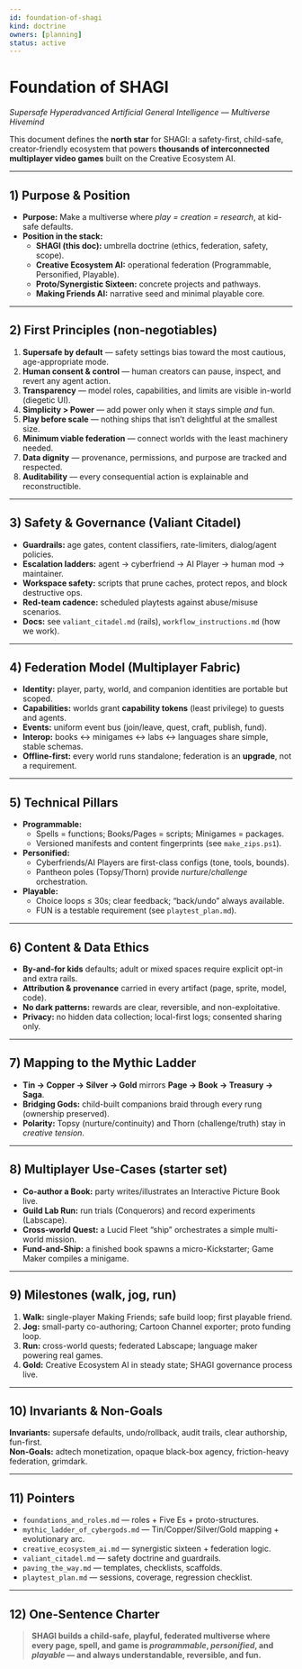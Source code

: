 ```yaml
---
id: foundation-of-shagi
kind: doctrine
owners: [planning]
status: active
---
```


# Foundation of SHAGI
*Supersafe Hyperadvanced Artificial General Intelligence — Multiverse Hivemind*

This document defines the **north star** for SHAGI: a safety-first, child-safe, creator-friendly ecosystem that powers **thousands of interconnected multiplayer video games** built on the Creative Ecosystem AI.

---

## 1) Purpose & Position
- **Purpose:** Make a multiverse where *play = creation = research*, at kid-safe defaults.
- **Position in the stack:**  
  - **SHAGI (this doc):** umbrella doctrine (ethics, federation, safety, scope).  
  - **Creative Ecosystem AI:** operational federation (Programmable, Personified, Playable).  
  - **Proto/Synergistic Sixteen:** concrete projects and pathways.  
  - **Making Friends AI:** narrative seed and minimal playable core.

---

## 2) First Principles (non-negotiables)
1. **Supersafe by default** — safety settings bias toward the most cautious, age-appropriate mode.  
2. **Human consent & control** — human creators can pause, inspect, and revert any agent action.  
3. **Transparency** — model roles, capabilities, and limits are visible in-world (diegetic UI).  
4. **Simplicity > Power** — add power only when it stays simple *and* fun.  
5. **Play before scale** — nothing ships that isn’t delightful at the smallest size.  
6. **Minimum viable federation** — connect worlds with the least machinery needed.  
7. **Data dignity** — provenance, permissions, and purpose are tracked and respected.  
8. **Auditability** — every consequential action is explainable and reconstructible.

---

## 3) Safety & Governance (Valiant Citadel)
- **Guardrails:** age gates, content classifiers, rate-limiters, dialog/agent policies.  
- **Escalation ladders:** agent → cyberfriend → AI Player → human mod → maintainer.  
- **Workspace safety:** scripts that prune caches, protect repos, and block destructive ops.  
- **Red-team cadence:** scheduled playtests against abuse/misuse scenarios.  
- **Docs:** see `valiant_citadel.md` (rails), `workflow_instructions.md` (how we work).

---

## 4) Federation Model (Multiplayer Fabric)
- **Identity:** player, party, world, and companion identities are portable but scoped.  
- **Capabilities:** worlds grant **capability tokens** (least privilege) to guests and agents.  
- **Events:** uniform event bus (join/leave, quest, craft, publish, fund).  
- **Interop:** books ↔ minigames ↔ labs ↔ languages share simple, stable schemas.  
- **Offline-first:** every world runs standalone; federation is an **upgrade**, not a requirement.

---

## 5) Technical Pillars
- **Programmable:**  
  - Spells = functions; Books/Pages = scripts; Minigames = packages.  
  - Versioned manifests and content fingerprints (see `make_zips.ps1`).  
- **Personified:**  
  - Cyberfriends/AI Players are first-class configs (tone, tools, bounds).  
  - Pantheon poles (Topsy/Thorn) provide *nurture*/*challenge* orchestration.  
- **Playable:**  
  - Choice loops ≤ 30s; clear feedback; “back/undo” always available.  
  - FUN is a testable requirement (see `playtest_plan.md`).

---

## 6) Content & Data Ethics
- **By-and-for kids** defaults; adult or mixed spaces require explicit opt-in and extra rails.  
- **Attribution & provenance** carried in every artifact (page, sprite, model, code).  
- **No dark patterns:** rewards are clear, reversible, and non-exploitative.  
- **Privacy:** no hidden data collection; local-first logs; consented sharing only.

---

## 7) Mapping to the Mythic Ladder
- **Tin → Copper → Silver → Gold** mirrors **Page → Book → Treasury → Saga**.  
- **Bridging Gods:** child-built companions braid through every rung (ownership preserved).  
- **Polarity:** Topsy (nurture/continuity) and Thorn (challenge/truth) stay in *creative tension*.

---

## 8) Multiplayer Use-Cases (starter set)
- **Co-author a Book:** party writes/illustrates an Interactive Picture Book live.  
- **Guild Lab Run:** run trials (Conquerors) and record experiments (Labscape).  
- **Cross-world Quest:** a Lucid Fleet “ship” orchestrates a simple multi-world mission.  
- **Fund-and-Ship:** a finished book spawns a micro-Kickstarter; Game Maker compiles a minigame.

---

## 9) Milestones (walk, jog, run)
1. **Walk:** single-player Making Friends; safe build loop; first playable friend.  
2. **Jog:** small-party co-authoring; Cartoon Channel exporter; proto funding loop.  
3. **Run:** cross-world quests; federated Labscape; language maker powering real games.  
4. **Gold:** Creative Ecosystem AI in steady state; SHAGI governance process live.

---

## 10) Invariants & Non-Goals
**Invariants:** supersafe defaults, undo/rollback, audit trails, clear authorship, fun-first.  
**Non-Goals:** adtech monetization, opaque black-box agency, friction-heavy federation, grimdark.

---

## 11) Pointers
- `foundations_and_roles.md` — roles + Five Es + proto-structures.  
- `mythic_ladder_of_cybergods.md` — Tin/Copper/Silver/Gold mapping + evolutionary arc.  
- `creative_ecosystem_ai.md` — synergistic sixteen + federation logic.  
- `valiant_citadel.md` — safety doctrine and guardrails.  
- `paving_the_way.md` — templates, checklists, scaffolds.  
- `playtest_plan.md` — sessions, coverage, regression checklist.

---

## 12) One-Sentence Charter
> **SHAGI builds a child-safe, playful, federated multiverse where every page, spell, and game is *programmable*, *personified*, and *playable* — and always understandable, reversible, and fun.**
